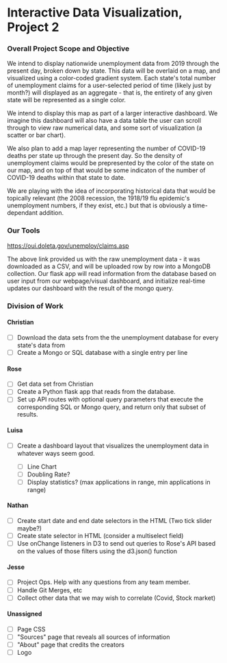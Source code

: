 # Interactive Data Visualization, Project 2

### Overall Project Scope and Objective

We intend to display nationwide unemployment data from 2019 through the present day, broken down by state. This data will be overlaid on a map, and visualized using a color-coded gradient system. Each state's total number of unemployment claims for a user-selected period of time (likely just by month?) will displayed as an aggregate - that is, the entirety of any given state will be represented as a single color.

We intend to display this map as part of a larger interactive dashboard. We imagine this dashboard will also have a data table the user can scroll through to view raw numerical data, and some sort of visualization (a scatter or bar chart).

We also plan to add a map layer representing the number of COVID-19 deaths per state up through the present day. So the density of unemployment claims would be prepresented by the color of the state on our map, and on top of that would be some indicaton of the number of COVID-19 deaths within that state to date.

We are playing with the idea of incorporating historical data that would be topically relevant (the 2008 recession, the 1918/19 flu epidemic's unemployment numbers, if they exist, etc.) but that is obviously a time-dependant addition.

### Our Tools

https://oui.doleta.gov/unemploy/claims.asp

The above link provided us with the raw unemployment data - it was downloaded as a CSV, and will be uploaded row by row into a MongoDB collection. Our flask app will read information from the database based on user input from our webpage/visual dashboard, and initialize real-time updates our dashboard with the result of the mongo query.

### Division of Work

#### Christian

- [ ] Download the data sets from the the unemployment database for every state's data from
- [ ] Create a Mongo or SQL database with a single entry per line

#### Rose

- [ ] Get data set from Christian
- [ ] Create a Python flask app that reads from the database.
- [ ] Set up API routes with optional query parameters that execute the corresponding SQL or Mongo query, and return only that subset of results.

#### Luisa

- [ ] Create a dashboard layout that visualizes the unemployment data in whatever ways seem good.

  - [ ] Line Chart
  - [ ] Doubling Rate?
  - [ ] Display statistics? (max applications in range, min applications in range)

#### Nathan

- [ ] Create start date and end date selectors in the HTML (Two tick slider maybe?)
- [ ] Create state selector in HTML (consider a multiselect field)
- [ ] Use onChange listeners in D3 to send out queries to Rose's API based on the values of those filters using the d3.json() function

#### Jesse

- [ ] Project Ops. Help with any questions from any team member.
- [ ] Handle Git Merges, etc
- [ ] Collect other data that we may wish to correlate (Covid, Stock market)

#### Unassigned

- [ ] Page CSS
- [ ] "Sources" page that reveals all sources of information
- [ ] "About" page that credits the creators
- [ ] Logo
